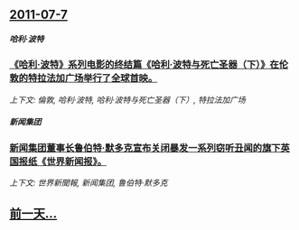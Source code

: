 ## [2011-07-7](/news/2011/07/7/index.md)

##### 哈利·波特
### [《哈利·波特》系列电影的终结篇《哈利·波特与死亡圣器（下）》在伦敦的特拉法加广场举行了全球首映。](/news/2011/07/7/哈利-波特-系列电影的终结篇-哈利-波特与死亡圣器-下-在伦敦的特拉法加广场举行了全球首映.md)
_上下文: 倫敦, 哈利·波特, 哈利·波特与死亡圣器（下）, 特拉法加广场_

##### 新闻集团
### [新闻集团董事长鲁伯特·默多克宣布关闭暴发一系列窃听丑闻的旗下英国报纸《世界新闻报》。](/news/2011/07/7/新闻集团董事长鲁伯特-默多克宣布关闭暴发一系列窃听丑闻的旗下英国报纸-世界新闻报.md)
_上下文: 世界新聞報, 新闻集团, 鲁伯特·默多克_

## [前一天...](/news/2011/07/6/index.md)

